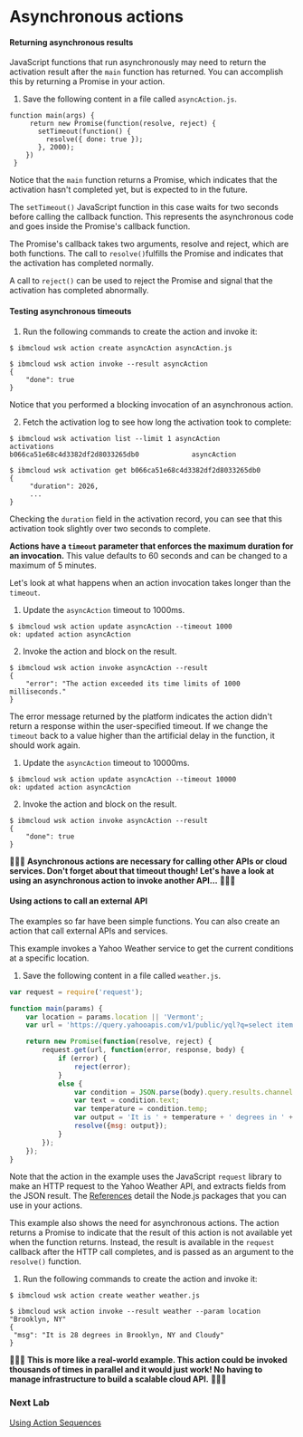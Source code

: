 # Asynchronous actions

#### Returning asynchronous results

JavaScript functions that run asynchronously may need to return the activation result after the `main` function has returned. You can accomplish this by returning a Promise in your action.

1. Save the following content in a file called `asyncAction.js`.

```
function main(args) {
     return new Promise(function(resolve, reject) {
       setTimeout(function() {
         resolve({ done: true });
       }, 2000);
    })
 }
```

Notice that the `main` function returns a Promise, which indicates that the activation hasn't completed yet, but is expected to in the future.

The `setTimeout()` JavaScript function in this case waits for two seconds before calling the callback function. This represents the asynchronous code and goes inside the Promise's callback function.

The Promise's callback takes two arguments, resolve and reject, which are both functions. The call to `resolve()`fulfills the Promise and indicates that the activation has completed normally.

A call to `reject()` can be used to reject the Promise and signal that the activation has completed abnormally.

#### Testing asynchronous timeouts

1. Run the following commands to create the action and invoke it:

```
$ ibmcloud wsk action create asyncAction asyncAction.js
```

```
$ ibmcloud wsk action invoke --result asyncAction
{
    "done": true
}
```

Notice that you performed a blocking invocation of an asynchronous action.

2. Fetch the activation log to see how long the activation took to complete:

```
$ ibmcloud wsk activation list --limit 1 asyncAction
activations
b066ca51e68c4d3382df2d8033265db0             asyncAction
```

```
$ ibmcloud wsk activation get b066ca51e68c4d3382df2d8033265db0
{
     "duration": 2026,
     ...
}
```

Checking the `duration` field in the activation record, you can see that this activation took slightly over two seconds to complete.

**Actions have a `timeout` parameter that enforces the maximum duration for an invocation.** This value defaults to 60 seconds and can be changed to a maximum of 5 minutes.

Let's look at what happens when an action invocation takes longer than the `timeout`.

1. Update the `asyncAction` timeout to 1000ms.

```
$ ibmcloud wsk action update asyncAction --timeout 1000
ok: updated action asyncAction
```

2. Invoke the action and block on the result.

```
$ ibmcloud wsk action invoke asyncAction --result
{
    "error": "The action exceeded its time limits of 1000 milliseconds."
}
```

The error message returned by the platform indicates the action didn't return a response within the user-specified timeout. If we change the `timeout` back to a value higher than the artificial delay in the function, it should work again.

1. Update the `asyncAction` timeout to 10000ms.

```
$ ibmcloud wsk action update asyncAction --timeout 10000
ok: updated action asyncAction
```

2. Invoke the action and block on the result.

```
$ ibmcloud wsk action invoke asyncAction --result
{
    "done": true
}
```

🎉🎉🎉 **Asynchronous actions are necessary for calling other APIs or cloud services. Don't forget about that timeout though! Let's have a look at using an asynchronous action to invoke another API…** 🎉🎉🎉

#### Using actions to call an external API

The examples so far have been simple functions. You can also create an action that call external APIs and services.

This example invokes a Yahoo Weather service to get the current conditions at a specific location.

1. Save the following content in a file called `weather.js`.

```javascript
var request = require('request');

function main(params) {
    var location = params.location || 'Vermont';
    var url = 'https://query.yahooapis.com/v1/public/yql?q=select item.condition from weather.forecast where woeid in (select woeid from geo.places(1) where text="' + location + '")&format=json';

    return new Promise(function(resolve, reject) {
        request.get(url, function(error, response, body) {
            if (error) {
                reject(error);
            }
            else {
                var condition = JSON.parse(body).query.results.channel.item.condition;
                var text = condition.text;
                var temperature = condition.temp;
                var output = 'It is ' + temperature + ' degrees in ' + location + ' and ' + text;
                resolve({msg: output});
            }
        });
    });
}
```

Note that the action in the example uses the JavaScript `request` library to make an HTTP request to the Yahoo Weather API, and extracts fields from the JSON result. The [References](https://github.com/apache/incubator-openwhisk/blob/master/docs/actions-nodejs.md#nodejs-version-6-environment) detail the Node.js packages that you can use in your actions.

This example also shows the need for asynchronous actions. The action returns a Promise to indicate that the result of this action is not available yet when the function returns. Instead, the result is available in the `request` callback after the HTTP call completes, and is passed as an argument to the `resolve()` function.

1. Run the following commands to create the action and invoke it:

```
$ ibmcloud wsk action create weather weather.js
```

```
$ ibmcloud wsk action invoke --result weather --param location "Brooklyn, NY"
{
 "msg": "It is 28 degrees in Brooklyn, NY and Cloudy"
}   
```

🎉🎉🎉 **This is more like a real-world example. This action could be invoked thousands of times in parallel and it would just work! No having to manage infrastructure to build a scalable cloud API.** 🎉🎉🎉

### Next Lab
[Using Action Sequences](/labs/using-action-sequences.md)
